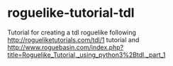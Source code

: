 # roguelike-tutorial-tdl
Tutorial for creating a tdl roguelike following http://rogueliketutorials.com/tdl/1 tutorial and http://www.roguebasin.com/index.php?title=Roguelike_Tutorial,_using_python3%2Btdl,_part_1
